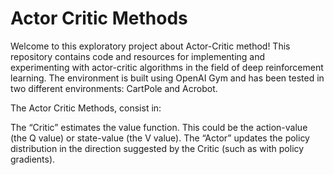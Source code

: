 # Actor Critic Methods
Welcome to this exploratory project about Actor-Critic method! This repository contains code and resources for implementing and experimenting with actor-critic algorithms in the field of deep reinforcement learning. The environment is built using OpenAI Gym and has been tested in two different environments: CartPole and Acrobot.

The Actor Critic Methods, consist in:

The “Critic” estimates the value function. This could be the action-value (the Q value) or state-value (the V value).
The “Actor” updates the policy distribution in the direction suggested by the Critic (such as with policy gradients).

